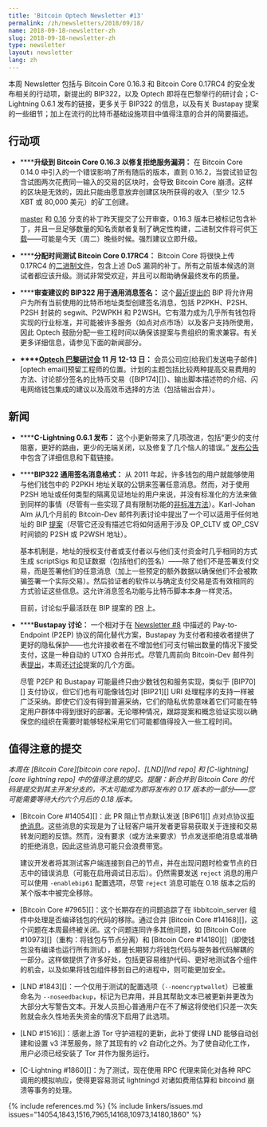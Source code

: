 ```yaml
---
title: 'Bitcoin Optech Newsletter #13'
permalink: /zh/newsletters/2018/09/18/
name: 2018-09-18-newsletter-zh
slug: 2018-09-18-newsletter-zh
type: newsletter
layout: newsletter
lang: zh
---
```

本周 Newsletter 包括与 Bitcoin Core 0.16.3 和 Bitcoin Core 0.17RC4 的安全发布相关的行动项，新提出的 BIP322，以及 Optech 即将在巴黎举行的研讨会；C-Lightning 0.6.1 发布的链接，更多关于 BIP322 的信息，以及有关 Bustapay 提案的一些细节；加上在流行的比特币基础设施项目中值得注意的合并的简要描述。

## 行动项

- **<!--upgrade-to-bitcoin-core-0-16-3-to-fix-denial-of-service-vulnerability-->****升级到 Bitcoin Core 0.16.3 以修复拒绝服务漏洞：** 在 Bitcoin Core 0.14.0 中引入的一个错误影响了所有随后的版本，直到 0.16.2，当尝试验证包含试图两次花费同一输入的交易的区块时，会导致 Bitcoin Core 崩溃。这样的区块是无效的，因此只能由愿意放弃创建区块所获得的收入（至少 12.5 XBT 或 80,000 美元）的矿工创建。

    [master][dup txin master] 和 [0.16][dup txin 0.16] 分支的补丁昨天提交了公开审查，0.16.3 版本已被标记包含补丁，并且一旦足够数量的知名贡献者复制了确定性构建，二进制文件将可供[下载][core download]——可能是今天（周二）晚些时候。强烈建议立即升级。

- **<!--allocate-time-to-test-bitcoin-core-0-17rc4-->****分配时间测试 Bitcoin Core 0.17RC4：** Bitcoin Core 将很快上传 0.17RC4 的[二进制文件][bcc 0.17]，包含上述 DoS 漏洞的补丁。所有之前版本候选的测试者都应该升级。测试非常受欢迎，并且可以帮助确保最终发布的质量。

- **<!--review-proposed-bip322-for-generic-message-signing-->****审查建议的 BIP322 用于通用消息签名：** 这个[最近提出的][BIP322 proposal] BIP 将允许用户为所有当前使用的比特币地址类型创建签名消息，包括 P2PKH、P2SH、P2SH 封装的 segwit、P2WPKH 和 P2WSH。它有潜力成为几乎所有钱包将实现的行业标准，并可能被许多服务（如点对点市场）以及客户支持所使用，因此 Optech 鼓励分配一些工程时间以确保该提案与贵组织的需求兼容。有关更多详细信息，请参见下面的新闻部分。

- **<!--optech-paris-workshop-workshop-november-12-13-->****[Optech 巴黎研讨会][workshop] 11 月 12-13 日：** 会员公司应[给我们发送电子邮件][optech email]预留工程师的位置。计划的主题包括比较两种提高交易费用的方法、讨论部分签名的比特币交易（[BIP174][]）、输出脚本描述符的介绍、闪电网络钱包集成的建议以及高效币选择的方法（包括输出合并）。

## 新闻

- **<!--c-lightning-0-6-1-released-->****C-Lightning 0.6.1 发布：** 这个小更新带来了几项改进，包括“更少的支付阻塞，更好的路由，更少的无端关闭，以及修复了几个恼人的错误。” [发布公告][c-lightning 0.6.1] 中包含了详细信息和下载链接。

- **<!--bip322-generic-signed-message-format-->****BIP322 通用签名消息格式：** 从 2011 年起，许多钱包的用户就能够使用与他们钱包中的 P2PKH 地址关联的公钥来签署任意消息。然而，对于使用 P2SH 地址或任何类型的隔离见证地址的用户来说，并没有标准化的方法来做到同样的事情（尽管有一些实现了具有限制功能的[非标准方法][trezor p2wpkh message signing]）。Karl-Johan Alm 从几个月前的 Bitcoin-Dev 邮件列表讨论中提出了一个可以适用于任何地址的 BIP [提案][BIP322 proposal]（尽管它还没有描述它将如何适用于涉及 OP_CLTV 或 OP_CSV 时间锁的 P2SH 或 P2WSH 地址）。

    基本机制是，地址的授权支付者或支付者以与他们支付资金时几乎相同的方式生成 scriptSigs 和见证数据（包括他们的签名）——除了他们不是签署支付交易，而是签署他们的任意消息（加上一些预定的额外数据以确保他们不会被欺骗签署一个实际交易）。然后验证者的软件以与确定支付交易是否有效相同的方式验证这些信息。这允许消息签名功能与比特币脚本本身一样灵活。

    目前，讨论似乎最活跃在 BIP 提案的 [PR][BIP322 PR] 上。

- **<!--bustapay-discussion-->****Bustapay 讨论：** 一个相对于在 [Newsletter #8][news8 news] 中描述的 Pay-to-Endpoint (P2EP) 协议的简化替代方案，Bustapay 为支付者和接收者提供了更好的隐私保护——也允许接收者在不增加他们可支付输出数量的情况下接受支付，这是一种自动的 UTXO 合并形式。尽管几周前向 Bitcoin-Dev 邮件列表[提出][bustapay proposal]，本周还[讨论][bustapay sjors]提案的几个方面。

    尽管 P2EP 和 Bustapay 可能最终只由少数钱包和服务实现，类似于 [BIP70][] 支付协议，但它们也有可能像钱包对 [BIP21][] URI 处理程序的支持一样被广泛采纳。即使它们没有得到普遍采纳，它们的隐私优势意味着它们可能在特定用户群体中得到很好的部署。无论哪种情况，跟踪提案和概念验证实现以确保您的组织在需要时能够轻松采用它们可能都值得投入一些工程时间。

## 值得注意的提交

*本周在 [Bitcoin Core][bitcoin core repo]、[LND][lnd repo] 和 [C-lightning][core lightning repo] 中的值得注意的提交。提醒：新合并到 Bitcoin Core 的代码是提交到其主开发分支的，不太可能成为即将发布的 0.17 版本的一部分——您可能需要等待大约六个月后的 0.18 版本。*

- [Bitcoin Core #14054][]：此 PR 阻止节点默认发送 [BIP61][] 点对点协议[拒绝消息][p2p reject]。这些消息的实现是为了让轻客户端开发者更容易获取关于连接和交易转发问题的反馈。然而，没有要求（或方法来要求）节点发送拒绝消息或准确的拒绝消息，因此这些消息可能只会浪费带宽。

    建议开发者将其测试客户端连接到自己的节点，并在出现问题时检查节点的日志中的错误消息（可能在启用调试日志后）。仍然需要发送 `reject` 消息的用户可以使用 `-enablebip61` 配置选项，尽管 `reject` 消息可能在 0.18 版本之后的某个版本中被完全移除。

- [Bitcoin Core #7965][]：这个长期存在的问题追踪了在 libbitcoin_server 组件中处理是否编译钱包的代码的移除。通过合并 [Bitcoin Core #14168][]，这个问题在本周最终被关闭。这个问题连同许多其他问题，如 [Bitcoin Core #10973][]（重构：将钱包与节点分离）和 [Bitcoin Core #14180][]（即使钱包没有编译也运行所有测试），都是长期努力将钱包代码与服务器代码解耦的一部分。这样做提供了许多好处，包括更容易维护代码、更好地测试各个组件的机会，以及如果将钱包组件移到自己的进程中，则可能更加安全。

- [LND #1843][]：一个仅用于测试的配置选项（`--noencryptwallet`）已被重命名为 `--noseedbackup`，标记为已弃用，并且其帮助文本已被更新并更改为大部分大写警告文本。开发人员担心普通用户在不了解这将使他们只差一次失败就会永久性地丢失资金的情况下启用了此选项。

- [LND #1516][]：感谢上游 Tor 守护进程的更新，此补丁使得 LND 能够自动创建和设置 v3 洋葱服务，除了其现有的 v2 自动化之外。为了使自动化工作，用户必须已经安装了 Tor 并作为服务运行。

- [C-Lightning #1860][]：为了测试，现在使用 RPC 代理来简化对各种 RPC 调用的模拟响应，使得更容易测试 lightningd 对诸如费用估算和 bitcoind 崩溃等事务的处理。

{% include references.md %}
{% include linkers/issues.md issues="14054,1843,1516,7965,14168,10973,14180,1860" %}

[bcc 0.17]: https://bitcoincore.org/bin/bitcoin-core-0.17.0/
[workshop]: /en/workshops
[news8 news]: /zh/newsletters/2018/08/14/#新闻
[c-lightning 0.6.1]: https://github.com/ElementsProject/lightning/releases/tag/v0.6.1
[BIP322 proposal]: https://gnusha.org/url/https://lists.linuxfoundation.org/pipermail/bitcoin-dev/2018-September/016393.html
[BIP322 PR]: https://github.com/bitcoin/bips/pull/725
[trezor p2wpkh message signing]: https://github.com/trezor/trezor-mcu/issues/169
[bustapay proposal]: https://gnusha.org/url/https://lists.linuxfoundation.org/pipermail/bitcoin-dev/2018-August/016340.html
[bustapay sjors]: https://gnusha.org/url/https://lists.linuxfoundation.org/pipermail/bitcoin-dev/2018-September/016383.html
[p2p reject]: https://btcinformation.org/en/developer-reference#reject
[dup txin master]: https://github.com/bitcoin/bitcoin/pull/14247
[dup txin 0.16]: https://github.com/bitcoin/bitcoin/pull/14249
[core download]: https://bitcoincore.org/en/download

